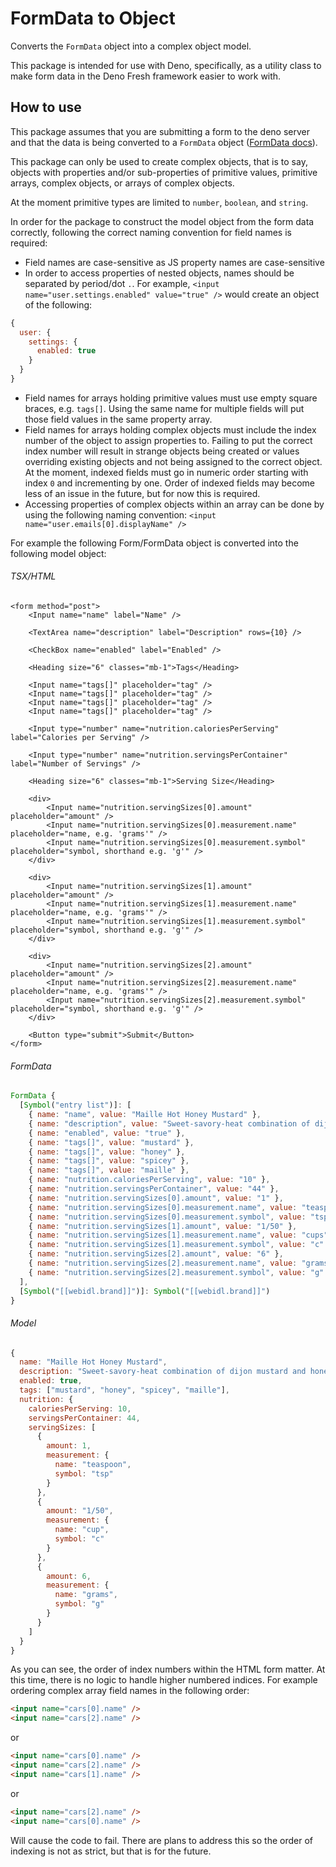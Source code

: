 # FormData to Object

Converts the `FormData` object into a complex object model.

This package is intended for use with Deno, specifically, as a utility class to make form data in the Deno Fresh framework easier to work with.

## How to use

This package assumes that you are submitting a form to the deno server and that the data is being converted to a `FormData` object ([FormData docs](https://developer.mozilla.org/en-US/docs/Web/API/FormData)).

This package can only be used to create complex objects, that is to say, objects with properties and/or sub-properties of primitive values, primitive arrays, complex objects, or arrays of complex objects.

At the moment primitive types are limited to `number`, `boolean`, and `string`.

In order for the package to construct the model object from the form data correctly, following the correct naming convention for field names is required:

* Field names are case-sensitive as JS property names are case-sensitive
* In order to access properties of nested objects, names should be separated by period/dot `.`. For example, `<input name="user.settings.enabled" value="true" />` would create an object of the following:

```js
{
  user: {
    settings: {
      enabled: true
    }
  }
}
```

* Field names for arrays holding primitive values must use empty square braces, e.g. `tags[]`. Using the same name for multiple fields will put those field values in the same property array.
* Field names for arrays holding complex objects must include the index number of the object to assign properties to. Failing to put the correct index number will result in strange objects being created or values overriding existing objects and not being assigned to the correct object. At the moment, indexed fields must go in numeric order starting with index `0` and incrementing by one. Order of indexed fields may become less of an issue in the future, but for now this is required.
* Accessing properties of complex objects within an array can be done by using the following naming convention: `<input name="user.emails[0].displayName" />`

For example the following Form/FormData object is converted into the following model object:

###### TSX/HTML

```tsx
<form method="post">
    <Input name="name" label="Name" />

    <TextArea name="description" label="Description" rows={10} />

    <CheckBox name="enabled" label="Enabled" />

    <Heading size="6" classes="mb-1">Tags</Heading>

    <Input name="tags[]" placeholder="tag" />
    <Input name="tags[]" placeholder="tag" />
    <Input name="tags[]" placeholder="tag" />
    <Input name="tags[]" placeholder="tag" />

    <Input type="number" name="nutrition.caloriesPerServing" label="Calories per Serving" />

    <Input type="number" name="nutrition.servingsPerContainer" label="Number of Servings" />

    <Heading size="6" classes="mb-1">Serving Size</Heading>

    <div>
        <Input name="nutrition.servingSizes[0].amount" placeholder="amount" />
        <Input name="nutrition.servingSizes[0].measurement.name" placeholder="name, e.g. 'grams'" />
        <Input name="nutrition.servingSizes[0].measurement.symbol" placeholder="symbol, shorthand e.g. 'g'" />
    </div>

    <div>
        <Input name="nutrition.servingSizes[1].amount" placeholder="amount" />
        <Input name="nutrition.servingSizes[1].measurement.name" placeholder="name, e.g. 'grams'" />
        <Input name="nutrition.servingSizes[1].measurement.symbol" placeholder="symbol, shorthand e.g. 'g'" />
    </div>

    <div>
        <Input name="nutrition.servingSizes[2].amount" placeholder="amount" />
        <Input name="nutrition.servingSizes[2].measurement.name" placeholder="name, e.g. 'grams'" />
        <Input name="nutrition.servingSizes[2].measurement.symbol" placeholder="symbol, shorthand e.g. 'g'" />
    </div>

    <Button type="submit">Submit</Button>
</form>
```

###### FormData

```js
FormData {
  [Symbol("entry list")]: [
    { name: "name", value: "Maille Hot Honey Mustard" },
    { name: "description", value: "Sweet-savory-heat combination of dijon mustard and honey infused with chili peppers" },
    { name: "enabled", value: "true" },
    { name: "tags[]", value: "mustard" },
    { name: "tags[]", value: "honey" },
    { name: "tags[]", value: "spicey" },
    { name: "tags[]", value: "maille" },
    { name: "nutrition.caloriesPerServing", value: "10" },
    { name: "nutrition.servingsPerContainer", value: "44" },
    { name: "nutrition.servingSizes[0].amount", value: "1" },
    { name: "nutrition.servingSizes[0].measurement.name", value: "teaspoon" },
    { name: "nutrition.servingSizes[0].measurement.symbol", value: "tsp" },
    { name: "nutrition.servingSizes[1].amount", value: "1/50" },
    { name: "nutrition.servingSizes[1].measurement.name", value: "cups" },
    { name: "nutrition.servingSizes[1].measurement.symbol", value: "c" },
    { name: "nutrition.servingSizes[2].amount", value: "6" },
    { name: "nutrition.servingSizes[2].measurement.name", value: "grams" },
    { name: "nutrition.servingSizes[2].measurement.symbol", value: "g" }
  ],
  [Symbol("[[webidl.brand]]")]: Symbol("[[webidl.brand]]")
}

```

###### Model

```js
{
  name: "Maille Hot Honey Mustard",
  description: "Sweet-savory-heat combination of dijon mustard and honey infused with chili peppers",
  enabled: true,
  tags: ["mustard", "honey", "spicey", "maille"],
  nutrition: {
    caloriesPerServing: 10,
    servingsPerContainer: 44,
    servingSizes: [
      {
        amount: 1,
        measurement: {
          name: "teaspoon",
          symbol: "tsp"
        }
      },
      {
        amount: "1/50",
        measurement: {
          name: "cup",
          symbol: "c"
        }
      },
      {
        amount: 6,
        measurement: {
          name: "grams",
          symbol: "g"
        }
      }
    ]
  }
}
```

As you can see, the order of index numbers within the HTML form matter. At this time, there is no logic to handle higher numbered indices. For example ordering complex array field names in the following order:

```html
<input name="cars[0].name" />
<input name="cars[2].name" />
```

or

```html
<input name="cars[0].name" />
<input name="cars[2].name" />
<input name="cars[1].name" />
```

or

```html
<input name="cars[2].name" />
<input name="cars[0].name" />
```

Will cause the code to fail. There are plans to address this so the order of indexing is not as strict, but that is for the future.
